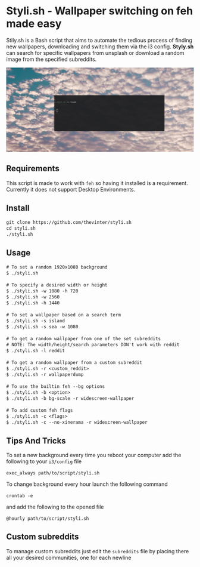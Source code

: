 # Styli.sh - Wallpaper switching on feh made easy

Stily.sh is a Bash script that aims to automate the tedious process of finding new wallpapers, downloading and switching them via the i3 config. **Styly.sh** can search for specific wallpapers from unsplash or download
a random image from the specified subreddits.

![Preview](preview.png)

## Requirements
This script is made to work with ```feh``` so having it installed is a requirement. Currently it does not support Desktop Environments.

## Install
```
git clone https://github.com/thevinter/styli.sh
cd styli.sh
./styli.sh
```

## Usage 
```
# To set a random 1920x1080 background
$ ./styli.sh

# To specify a desired width or height
$ ./styli.sh -w 1080 -h 720
$ ./styli.sh -w 2560
$ ./styli.sh -h 1440

# To set a wallpaper based on a search term
$ ./styli.sh -s island 
$ ./styli.sh -s sea -w 1080

# To get a random wallpaper from one of the set subreddits
# NOTE: The width/height/search parameters DON't work with reddit
$ ./styli.sh -l reddit

# To get a random wallpaper from a custom subreddit
$ ./styli.sh -r <custom_reddit>
$ ./styli.sh -r wallpaperdump

# To use the builtin feh --bg options
$ ./styli.sh -b <option>
$ ./styli.sh -b bg-scale -r widescreen-wallpaper 

# To add custom feh flags
$ ./styli.sh -c <flags>
$ ./styli.sh -c --no-xinerama -r widescreen-wallpaper
```
## Tips And Tricks
To set a new background every time you reboot your computer add the following to your ```i3/config``` file
```
exec_always path/to/script/styli.sh
```

To change background every hour launch the following command
```
crontab -e
```
and add the following to the opened file
```
@hourly path/to/script/styli.sh
```

## Custom subreddits
To manage custom subreddits just edit the ```subreddits``` file by placing there all your desired communities, one for each newline

